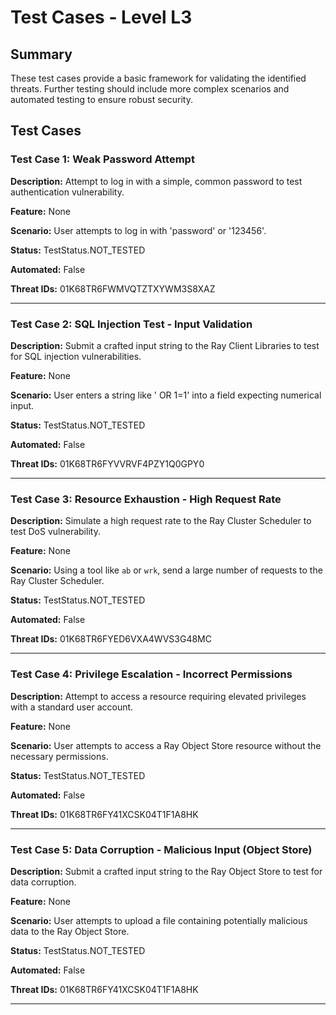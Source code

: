 # Test Cases - Level L3

## Summary

These test cases provide a basic framework for validating the identified threats. Further testing should include more complex scenarios and automated testing to ensure robust security.

## Test Cases

### Test Case 1: Weak Password Attempt

**Description:** Attempt to log in with a simple, common password to test authentication vulnerability.

**Feature:** None

**Scenario:** User attempts to log in with 'password' or '123456'.

**Status:** TestStatus.NOT_TESTED

**Automated:** False

**Threat IDs:** 01K68TR6FWMVQTZTXYWM3S8XAZ

---

### Test Case 2: SQL Injection Test - Input Validation

**Description:** Submit a crafted input string to the Ray Client Libraries to test for SQL injection vulnerabilities.

**Feature:** None

**Scenario:** User enters a string like ' OR 1=1' into a field expecting numerical input.

**Status:** TestStatus.NOT_TESTED

**Automated:** False

**Threat IDs:** 01K68TR6FYVVRVF4PZY1Q0GPY0

---

### Test Case 3: Resource Exhaustion - High Request Rate

**Description:** Simulate a high request rate to the Ray Cluster Scheduler to test DoS vulnerability.

**Feature:** None

**Scenario:** Using a tool like `ab` or `wrk`, send a large number of requests to the Ray Cluster Scheduler.

**Status:** TestStatus.NOT_TESTED

**Automated:** False

**Threat IDs:** 01K68TR6FYED6VXA4WVS3G48MC

---

### Test Case 4: Privilege Escalation - Incorrect Permissions

**Description:** Attempt to access a resource requiring elevated privileges with a standard user account.

**Feature:** None

**Scenario:** User attempts to access a Ray Object Store resource without the necessary permissions.

**Status:** TestStatus.NOT_TESTED

**Automated:** False

**Threat IDs:** 01K68TR6FY41XCSK04T1F1A8HK

---

### Test Case 5: Data Corruption - Malicious Input (Object Store)

**Description:** Submit a crafted input string to the Ray Object Store to test for data corruption.

**Feature:** None

**Scenario:** User attempts to upload a file containing potentially malicious data to the Ray Object Store.

**Status:** TestStatus.NOT_TESTED

**Automated:** False

**Threat IDs:** 01K68TR6FY41XCSK04T1F1A8HK

---

